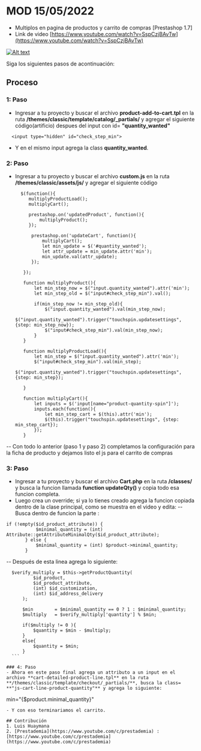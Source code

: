 #  MOD 15/05/2022
- Multiplos en pagina de productos y carrito de compras [Prestashop 1.7]
- Link de video [https://www.youtube.com/watch?v=SspCzjBAvTw](https://www.youtube.com/watch?v=SspCzjBAvTw)

[![Alt text](https://img.youtube.com/vi/SspCzjBAvTw/0.jpg)](https://www.youtube.com/watch?v=SspCzjBAvTw)

Siga los siguientes pasos de acontinuación:

## Proceso
### 1: Paso
- Ingresar a tu proyecto y buscar el archivo **product-add-to-cart.tpl** en la ruta
  **/themes/classic/template/catalog/_partials/** y agregar el siguiente código(artificio) despues del input con id= **"quantity_wanted"**
  
```
  <input type="hidden" id="check_step_min">
   ``` 
- Y en el mismo input agrega la class **quantity_wanted**.
### 2: Paso
- Ingresar a tu proyecto y buscar el archivo **custom.js** en la ruta
  **/themes/classic/assets/js/** y agregar el siguiente código
  
  ```
    $(function(){
       multiplyProductLoad();
       multiplyCart();

       prestashop.on('updatedProduct', function(){
           multiplyProduct();
       });

        prestashop.on('updateCart', function(){
            multiplyCart();
            let min_update = $('#quantity_wanted');
            let attr_update = min_update.attr('min');
            min_update.val(attr_update);
        });

     });

     function multiplyProduct(){
         let min_step_now = $("input.quantity_wanted").attr('min');
         let min_step_old = $("input#check_step_min").val();

         if(min_step_now != min_step_old){
             $("input.quantity_wanted").val(min_step_now);
             $("input.quantity_wanted").trigger("touchspin.updatesettings", {step: min_step_now});
             $("input#check_step_min").val(min_step_now);
         }
     }

     function multiplyProductLoad(){
         let min_step = $("input.quantity_wanted").attr('min');
         $("input#check_step_min").val(min_step);
         $("input.quantity_wanted").trigger("touchspin.updatesettings", {step: min_step});

     }

     function multiplyCart(){
         let inputs = $('input[name="product-quantity-spin"]');
         inputs.each(function(){
             let min_step_cart = $(this).attr('min');
             $(this).trigger("touchspin.updatesettings", {step: min_step_cart});
         });
     }
  ```
-- Con todo lo anterior (paso 1 y paso 2) completamos la configuración para la ficha de producto y dejamos listo el js para el carrito de compras

### 3: Paso
- Ingresar a tu proyecto y buscar el archivo **Cart.php** en la ruta
  **/classes/** y busca la funcion llamada **function updateQty()** y copia todo esa funcion completa.
- Luego crea un override; si ya lo tienes creado agrega la funcion copiada dentro de la clase principal, como se muestra en el video y edita:
-- Busca dentro de funcion la parte :
 ```
 if (!empty($id_product_attribute)) {
            $minimal_quantity = (int) Attribute::getAttributeMinimalQty($id_product_attribute);
        } else {
            $minimal_quantity = (int) $product->minimal_quantity;
        }
 ```
-- Después de esta linea agrega lo siguiente:

  ```
    $verify_multiply = $this->getProductQuantity(
            $id_product,
            $id_product_attribute,
            (int) $id_customization,
            (int) $id_address_delivery
        );

        $min        = $minimal_quantity == 0 ? 1 : $minimal_quantity;
        $multiply   = $verify_multiply['quantity'] % $min;

        if($multiply != 0 ){
            $quantity = $min - $multiply;
        }
        else{
            $quantity = $min;
        }
    ```
  
### 4: Paso
- Ahora en este paso final agrega un attributo a un input en el archivo **cart-detailed-product-line.tpl** en la ruta
  **/themes/classic/template/checkout/_partials/**, busca la class= **"js-cart-line-product-quantity"** y agrega lo siguiente:
  
  ```
  min="{$product.minimal_quantity}"
  ```
- Y con eso terminariamos el carrito.

## Contribución
1. Luis Huaymana
2. [Prestademia](https://www.youtube.com/c/prestademia) : [https://www.youtube.com/c/prestademia](https://www.youtube.com/c/prestademia)
